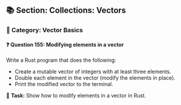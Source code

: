 ## 📚 Section: Collections: Vectors  
### 🔹 Category: Vector Basics  
#### ❓ Question 155: Modifying elements in a vector

Write a Rust program that does the following:

- Create a mutable vector of integers with at least three elements.
- Double each element in the vector (modify the elements in place).
- Print the modified vector to the terminal.

🔧 **Task:** Show how to modify elements in a vector in Rust.
